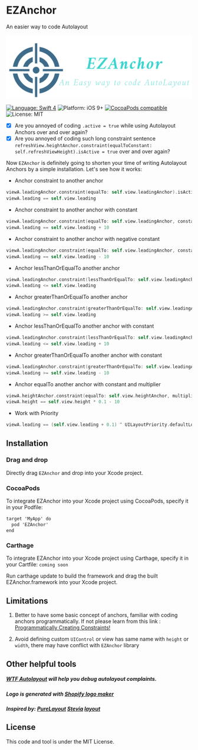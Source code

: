 # EZAnchor
An easier way to code Autolayout

![Image of EZAnchor](https://raw.githubusercontent.com/alexliubj/EZAnchor/master/Logo.png)

[![Language: Swift 4](https://img.shields.io/badge/language-swift%204-f48041.svg?style=flat)](https://developer.apple.com/swift)
![Platform: iOS 9+](https://img.shields.io/badge/platform-iOS-green.svg?style=flat)
[![CocoaPods compatible](https://img.shields.io/badge/Cocoapods-compatible-4BC51D.svg?style=flat)](https://cocoapods.org/pods/SteviaLayout)
![License: MIT](http://img.shields.io/badge/license-MIT-lightgrey.svg?style=flat)

- [x] Are you annoyed of coding `.active = true` while using Autolayout Anchors over and over again?
- [x] Are you annoyed of coding such long constraint sentence `refreshView.heightAnchor.constraint(equalToConstant: self.refreshViewHeight).isActive = true` over and over again?

Now `EZAnchor` is definitely going to shorten your time of writing Autolayout Anchors by a simple installation.
Let's see how it works:

* Anchor constraint to another anchor
```swift
viewA.leadingAnchor.constraint(equalTo: self.view.leadingAnchor).isActive = true
viewA.leading == self.view.leading
```
        
* Anchor constraint to another anchor with constant
```swift
viewA.leadingAnchor.constraint(equalTo: self.view.leadingAnchor, constant: 10).isActive = true
viewA.leading == self.view.leading + 10
```
        
* Anchor constraint to another anchor with negative constant
```swift
viewA.leadingAnchor.constraint(equalTo: self.view.leadingAnchor, constant: -10).isActive = true
viewA.leading == self.view.leading - 10
```
        
* Anchor lessThanOrEqualTo another anchor
```swift
viewA.leadingAnchor.constraint(lessThanOrEqualTo: self.view.leadingAnchor).isActive = true
viewA.leading <= self.view.leading
```
        
* Anchor greaterThanOrEqualTo another anchor
```swift
viewA.leadingAnchor.constraint(greaterThanOrEqualTo: self.view.leadingAnchor).isActive = true
viewA.leading >= self.view.leading
```
        
* Anchor lessThanOrEqualTo another anchor with constant
```swift
viewA.leadingAnchor.constraint(lessThanOrEqualTo: self.view.leadingAnchor, constant: 10).isActive = true
viewA.leading <= self.view.leading + 10
```
        
* Anchor greaterThanOrEqualTo another anchor with constant
```swift
viewA.leadingAnchor.constraint(greaterThanOrEqualTo: self.view.leadingAnchor, constant: 10).isActive = true
viewA.leading >= self.view.leading - 10
```
        
* Anchor equalTo another anchor with constant and multiplier
```swift
viewA.heightAnchor.constraint(equalTo: self.view.heightAnchor, multiplier: 0.1, constant: -10).isActive = true
viewA.height == self.view.height * 0.1 - 10
```

* Work with Priority
```swift
viewA.leading == (self.view.leading + 0.1) ^ UILayoutPriority.defaultLow
```

## Installation

### Drag and drop
Directly drag `EZAnchor` and drop into your Xcode project.

### CocoaPods
To integrate EZAnchor into your Xcode project using CocoaPods, specify it in your Podfile:
```
target 'MyApp' do
  pod 'EZAnchor'
end
```

### Carthage
To integrate EZAnchor into your Xcode project using Carthage, specify it in your Cartfile:
`coming soon`

Run carthage update to build the framework and drag the built EZAnchor.framework into your Xcode project.

## Limitations

1. Better to have some basic concept of anchors, familiar with coding anchors programmatically. If not please learn from this link : [Programmatically Creating Constraints!](https://developer.apple.com/library/archive/documentation/UserExperience/Conceptual/AutolayoutPG/ProgrammaticallyCreatingConstraints.html)

2. Avoid defining custom `UIControl` or view has same name with `height` or `width`, there may have conflict with `EZAnchor` library

## Other helpful tools
##### [WTF Autolayout](https://www.wtfautolayout.com) will help you debug autolayout complaints.
##### Logo is generated with [Shopify logo maker](https://hatchful.shopify.com/)
##### Inspired by: [PureLayout](https://github.com/PureLayout/PureLayout) [Stevia](https://github.com/freshOS/Stevia) [layout](https://github.com/nicklockwood/layout) 

## License

This code and tool is under the MIT License. 
